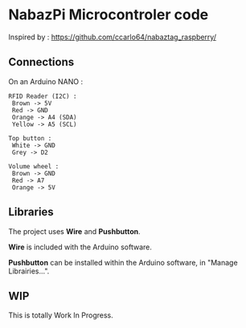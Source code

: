 # NabazPi Microcontroler code
Inspired by : https://github.com/ccarlo64/nabaztag_raspberry/

## Connections
On an Arduino NANO :

	RFID Reader (I2C) :
	 Brown -> 5V
	 Red -> GND
	 Orange -> A4 (SDA)
	 Yellow -> A5 (SCL)

	Top button :
	 White -> GND
	 Grey -> D2

	Volume wheel :
	 Brown -> GND
	 Red -> A7
	 Orange -> 5V


## Libraries
The project uses **Wire** and **Pushbutton**.

**Wire** is included with the Arduino software.

**Pushbutton** can be installed within the Arduino software, in "Manage Librairies...".


## WIP
This is totally Work In Progress.
